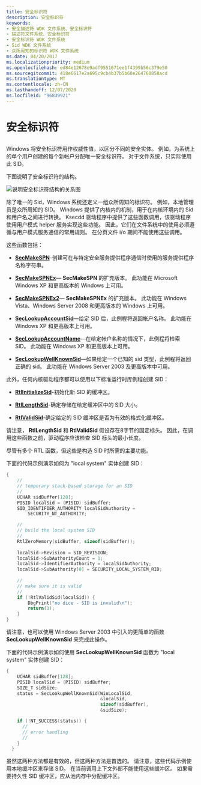```yaml
---
title: 安全标识符
description: 安全标识符
keywords:
- 安全描述符 WDK 文件系统、安全标识符
- 描述符文件系统、安全标识符
- 安全标识符 WDK 文件系统
- Sid WDK 文件系统
- 众所周知的标识符 WDK 文件系统
ms.date: 04/20/2017
ms.localizationpriority: medium
ms.openlocfilehash: ed84e12678e9adf9551671ee1f4399b56c379e50
ms.sourcegitcommit: 418e6617e2a695c9cb4b37b5b60e264760858acd
ms.translationtype: MT
ms.contentlocale: zh-CN
ms.lasthandoff: 12/07/2020
ms.locfileid: "96839921"
---
```

# <a name="security-identifier"></a>安全标识符


## <span id="ddk_security_identifier_if"></span><span id="DDK_SECURITY_IDENTIFIER_IF"></span>


Windows 将安全标识符用作权威性值，以区分不同的安全实体。 例如，为系统上的单个用户创建的每个新帐户分配唯一安全标识符。 对于文件系统，只实际使用此 SID。

下图说明了安全标识符的结构。

![说明安全标识符结构的关系图](images/fssecurity-02.png)

除了唯一的 Sid，Windows 系统还定义一组众所周知的标识符。 例如，本地管理员是众所周知的 SID。 Windows 提供了内核内的机制，用于在内核环境内的 Sid 和用户名之间进行转换。 Ksecdd 驱动程序中提供了这些函数调用，该驱动程序使用用户模式 helper 服务实现这些功能。 因此，它们在文件系统中的使用必须遵循与用户模式服务通信的常用规则。 在分页文件 i/o 期间不能使用这些调用。

这些函数包括：

-   [**SecMakeSPN**](/previous-versions/ff556584(v=vs.85))-创建可在与特定安全服务提供程序通信时使用的服务提供程序名称字符串。

-   [**SecMakeSPNEx**](/previous-versions/ff556585(v=vs.85))— **SecMakeSPN** 的扩充版本。 此功能在 Microsoft Windows XP 和更高版本的 Windows 上可用。

-   [**SecMakeSPNEx2**](/previous-versions/ff556592(v=vs.85))— **SecMakeSPNEx** 的扩充版本。 此功能在 Windows Vista、Windows Server 2008 和更高版本的 Windows 上可用。

-   [**SecLookupAccountSid**](/previous-versions/ff556579(v=vs.85))—给定 SID 后，此例程将返回帐户名称。 此功能在 Windows XP 和更高版本上可用。

-   [**SecLookupAccountName**](/previous-versions/ff554795(v=vs.85))—在给定帐户名称的情况下，此例程将检索 SID。 此功能在 Windows XP 和更高版本上可用。

-   [**SecLookupWellKnownSid**](/previous-versions/ff556582(v=vs.85))—如果给定一个已知的 sid 类型，此例程将返回正确的 sid。 此功能在 Windows Server 2003 及更高版本中可用。

此外，任何内核驱动程序都可以使用以下标准运行时库例程创建 SID：

-   [**RtlInitializeSid**](/windows-hardware/drivers/ddi/ntifs/nf-ntifs-rtlinitializesid)-初始化新 SID 的缓冲区。

-   [**RtlLengthSid**](/windows-hardware/drivers/ddi/ntifs/nf-ntifs-rtllengthsid)-确定存储在给定缓冲区中的 SID 大小。

-   [**RtlValidSid**](/windows-hardware/drivers/ddi/ntifs/nf-ntifs-rtlvalidsid)-确定给定的 SID 缓冲区是否为有效的格式化缓冲区。

请注意， **RtlLengthSid** 和 **RtlValidSid** 假设存在8字节的固定标头。 因此，在调用这些函数之前，驱动程序应该检查 SID 标头的最小长度。

尽管有多个 RTL 函数，但这些是构造 SID 时所需的主要功能。

下面的代码示例演示如何为 "local system" 实体创建 SID：

```cpp
{
    //
    // temporary stack-based storage for an SID
    //
    UCHAR sidBuffer[128];
    PISID localSid = (PISID) sidBuffer;
    SID_IDENTIFIER_AUTHORITY localSidAuthority = 
        SECURITY_NT_AUTHORITY;

    //
    // build the local system SID
    //
    RtlZeroMemory(sidBuffer, sizeof(sidBuffer));
 
    localSid->Revision = SID_REVISION;
    localSid->SubAuthorityCount = 1;
    localSid->IdentifierAuthority = localSidAuthority;
    localSid->SubAuthority[0] = SECURITY_LOCAL_SYSTEM_RID;
 
    //
    // make sure it is valid
    //
    if (!RtlValidSid(localSid)) {
        DbgPrint("no dice - SID is invalid\n");
        return(1);
    }
}
```

请注意，也可以使用 Windows Server 2003 中引入的更简单的函数 **SecLookupWellKnownSid** 来完成此操作。

下面的代码示例演示如何使用 **SecLookupWellKnownSid** 函数为 "local system" 实体创建 SID：

```cpp
{
    UCHAR sidBuffer[128];
    PISID localSid = (PISID) sidBuffer;
    SIZE_T sidSize;
    status = SecLookupWellKnownSid(WinLocalSid,
                                   &localSid,
                                   sizeof(sidBuffer),
                                   &sidSize);

    if (!NT_SUCCESS(status)) {
      //
      // error handling
      //
    }
  }
```

虽然这两种方法都是有效的，但这两种方法是首选的。 请注意，这些代码示例使用本地缓冲区来存储 SID。 在当前调用上下文外部不能使用这些缓冲区。 如果需要持久性 SID 缓冲区，应从池内存中分配缓冲区。

 


